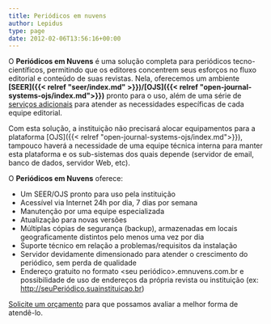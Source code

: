 ```yaml
---
title: Periódicos em nuvens
author: Lepidus
type: page
date: 2012-02-06T13:56:16+00:00
---
```


O **Periódicos em Nuvens** é uma solução completa para periódicos tecno-científicos, permitindo que os editores concentrem seus esforços no fluxo editorial e conteúdo de suas revistas. Nela, oferecemos um ambiente **[SEER]({{< relref "seer/index.md" >}})/[OJS]({{< relref "open-journal-systems-ojs/index.md">}})** pronto para o uso, além de uma série de [serviços adicionais][1] para atender as necessidades específicas de cada equipe editorial.

Com esta solução, a instituição não precisará alocar equipamentos para a plataforma [OJS]({{< relref "open-journal-systems-ojs/index.md">}}), tampouco haverá a necessidade de uma equipe técnica interna para manter esta plataforma e os sub-sistemas dos quais depende (servidor de email, banco de dados, servidor Web, etc).

O **Periódicos em Nuvens** oferece:

- Um SEER/OJS pronto para uso pela instituição
- Acessível via Internet 24h por dia, 7 dias por semana
- Manutenção por uma equipe especializada
- Atualização para novas versões
- Múltiplas cópias de segurança (backup), armazenadas em locais geograficamente distintos pelo menos uma vez por dia
- Suporte técnico em relação a problemas/requisitos da instalação
- Servidor devidamente dimensionado para atender o crescimento do periódico, sem perda de qualidade
- Endereço gratuito no formato <seu periódico>.emnuvens.com.br e possibilidade de uso de endereços da própria revista ou instituição (ex: http://seuPeriódico.suainstituicao.br)

[Solicite um orçamento][2] para que possamos avaliar a melhor forma de atendê-lo.

[1]: /servicos/ 'Serviços'
[2]: /solicitar-orcamento/ 'Solicitar Orçamento'
